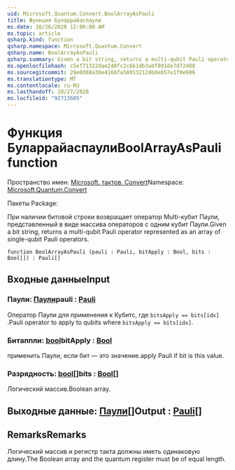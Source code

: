 ```yaml
---
uid: Microsoft.Quantum.Convert.BoolArrayAsPauli
title: Функция Буларрайаспаули
ms.date: 10/26/2020 12:00:00 AM
ms.topic: article
qsharp.kind: function
qsharp.namespace: Microsoft.Quantum.Convert
qsharp.name: BoolArrayAsPauli
qsharp.summary: Given a bit string, returns a multi-qubit Pauli operator represented as an array of single-qubit Pauli operators.
ms.openlocfilehash: c5ef71322dae248fc2c6b1db3adf891de7d72488
ms.sourcegitcommit: 29e0d88a30e4166fa580132124b0eb57e1f0e986
ms.translationtype: MT
ms.contentlocale: ru-RU
ms.lasthandoff: 10/27/2020
ms.locfileid: "92713605"
---
```

# <a name="boolarrayaspauli-function"></a><span data-ttu-id="42b52-102">Функция Буларрайаспаули</span><span class="sxs-lookup"><span data-stu-id="42b52-102">BoolArrayAsPauli function</span></span>

<span data-ttu-id="42b52-103">Пространство имен: [Microsoft. тактов. Convert](xref:Microsoft.Quantum.Convert)</span><span class="sxs-lookup"><span data-stu-id="42b52-103">Namespace: [Microsoft.Quantum.Convert](xref:Microsoft.Quantum.Convert)</span></span>

<span data-ttu-id="42b52-104">Пакеты [](https://nuget.org/packages/)</span><span class="sxs-lookup"><span data-stu-id="42b52-104">Package: [](https://nuget.org/packages/)</span></span>


<span data-ttu-id="42b52-105">При наличии битовой строки возвращает оператор Multi-кубит Паули, представленный в виде массива операторов с одним кубит Паули.</span><span class="sxs-lookup"><span data-stu-id="42b52-105">Given a bit string, returns a multi-qubit Pauli operator represented as an array of single-qubit Pauli operators.</span></span>

```qsharp
function BoolArrayAsPauli (pauli : Pauli, bitApply : Bool, bits : Bool[]) : Pauli[]
```


## <a name="input"></a><span data-ttu-id="42b52-106">Входные данные</span><span class="sxs-lookup"><span data-stu-id="42b52-106">Input</span></span>

### <a name="pauli--pauli"></a><span data-ttu-id="42b52-107">Паули: [Паули](xref:microsoft.quantum.lang-ref.pauli)</span><span class="sxs-lookup"><span data-stu-id="42b52-107">pauli : [Pauli](xref:microsoft.quantum.lang-ref.pauli)</span></span>

<span data-ttu-id="42b52-108">Оператор Паули для применения к Кубитс, где `bitsApply == bits[idx]` .</span><span class="sxs-lookup"><span data-stu-id="42b52-108">Pauli operator to apply to qubits where `bitsApply == bits[idx]`.</span></span>


### <a name="bitapply--bool"></a><span data-ttu-id="42b52-109">Битаппли: [bool](xref:microsoft.quantum.lang-ref.bool)</span><span class="sxs-lookup"><span data-stu-id="42b52-109">bitApply : [Bool](xref:microsoft.quantum.lang-ref.bool)</span></span>

<span data-ttu-id="42b52-110">применить Паули, если бит — это значение.</span><span class="sxs-lookup"><span data-stu-id="42b52-110">apply Pauli if bit is this value.</span></span>


### <a name="bits--bool"></a><span data-ttu-id="42b52-111">Разрядность: [bool](xref:microsoft.quantum.lang-ref.bool)[]</span><span class="sxs-lookup"><span data-stu-id="42b52-111">bits : [Bool](xref:microsoft.quantum.lang-ref.bool)[]</span></span>

<span data-ttu-id="42b52-112">Логический массив.</span><span class="sxs-lookup"><span data-stu-id="42b52-112">Boolean array.</span></span>



## <a name="output--pauli"></a><span data-ttu-id="42b52-113">Выходные данные: [Паули](xref:microsoft.quantum.lang-ref.pauli)[]</span><span class="sxs-lookup"><span data-stu-id="42b52-113">Output : [Pauli](xref:microsoft.quantum.lang-ref.pauli)[]</span></span>



## <a name="remarks"></a><span data-ttu-id="42b52-114">Remarks</span><span class="sxs-lookup"><span data-stu-id="42b52-114">Remarks</span></span>

<span data-ttu-id="42b52-115">Логический массив и регистр такта должны иметь одинаковую длину.</span><span class="sxs-lookup"><span data-stu-id="42b52-115">The Boolean array and the quantum register must be of equal length.</span></span>